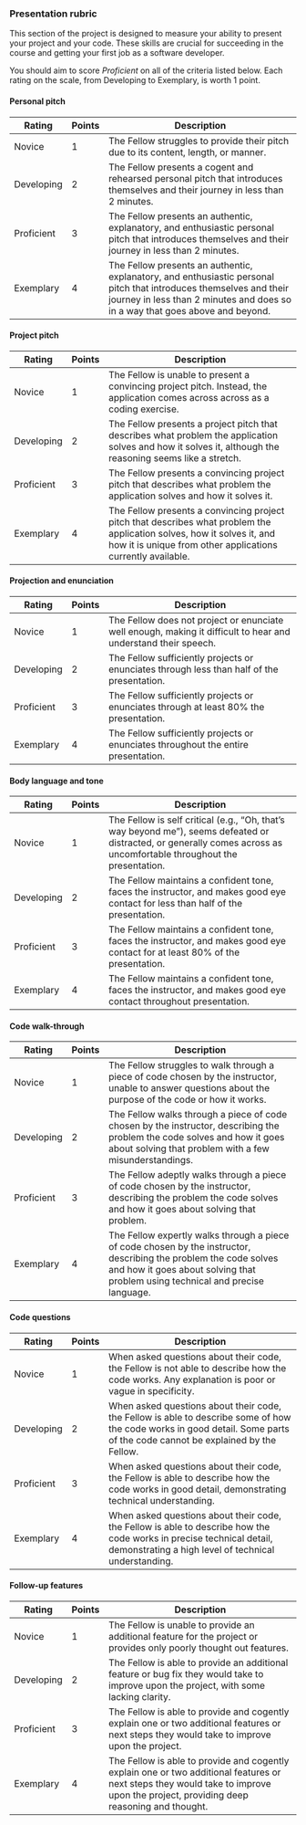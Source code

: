 ### Presentation rubric

This section of the project is designed to measure your ability to present your project and your code. These skills are crucial for succeeding in the course and getting your first job as a software developer.

You should aim to score _Proficient_ on all of the criteria listed below. Each rating on the scale, from Developing to Exemplary, is worth 1 point.

#### Personal pitch

| Rating     | Points | Description                                                                                                                                                                                         |
| ---------- | ------ | --------------------------------------------------------------------------------------------------------------------------------------------------------------------------------------------------- |
| Novice     | 1      | The Fellow struggles to provide their pitch due to its content, length, or manner.                                                                                                                  |
| Developing | 2      | The Fellow presents a cogent and rehearsed personal pitch that introduces themselves and their journey in less than 2 minutes.                                                                      |
| Proficient | 3      | The Fellow presents an authentic, explanatory, and enthusiastic personal pitch that introduces themselves and their journey in less than 2 minutes.                                                 |
| Exemplary  | 4      | The Fellow presents an authentic, explanatory, and enthusiastic personal pitch that introduces themselves and their journey in less than 2 minutes and does so in a way that goes above and beyond. |

#### Project pitch

| Rating     | Points | Description                                                                                                                                                                            |
| ---------- | ------ | -------------------------------------------------------------------------------------------------------------------------------------------------------------------------------------- |
| Novice     | 1      | The Fellow is unable to present a convincing project pitch. Instead, the application comes across across as a coding exercise.                                                         |
| Developing | 2      | The Fellow presents a project pitch that describes what problem the application solves and how it solves it, although the reasoning seems like a stretch.                              |
| Proficient | 3      | The Fellow presents a convincing project pitch that describes what problem the application solves and how it solves it.                                                                |
| Exemplary  | 4      | The Fellow presents a convincing project pitch that describes what problem the application solves, how it solves it, and how it is unique from other applications currently available. |

#### Projection and enunciation

| Rating     | Points | Description                                                                                                    |
| ---------- | ------ | -------------------------------------------------------------------------------------------------------------- |
| Novice     | 1      | The Fellow does not project or enunciate well enough, making it difficult to hear and understand their speech. |
| Developing | 2      | The Fellow sufficiently projects or enunciates through less than half of the presentation.                     |
| Proficient | 3      | The Fellow sufficiently projects or enunciates through at least 80% the presentation.                          |
| Exemplary  | 4      | The Fellow sufficiently projects or enunciates throughout the entire presentation.                             |

#### Body language and tone

| Rating     | Points | Description                                                                                                                                                           |
| ---------- | ------ | --------------------------------------------------------------------------------------------------------------------------------------------------------------------- |
| Novice     | 1      | The Fellow is self critical (e.g., “Oh, that’s way beyond me”), seems defeated or distracted, or generally comes across as uncomfortable throughout the presentation. |
| Developing | 2      | The Fellow maintains a confident tone, faces the instructor, and makes good eye contact for less than half of the presentation.                                       |
| Proficient | 3      | The Fellow maintains a confident tone, faces the instructor, and makes good eye contact for at least 80% of the presentation.                                         |
| Exemplary  | 4      | The Fellow maintains a confident tone, faces the instructor, and makes good eye contact throughout presentation.                                                      |

#### Code walk-through

| Rating     | Points | Description                                                                                                                                                                                         |
| ---------- | ------ | --------------------------------------------------------------------------------------------------------------------------------------------------------------------------------------------------- |
| Novice     | 1      | The Fellow struggles to walk through a piece of code chosen by the instructor, unable to answer questions about the purpose of the code or how it works.                                            |
| Developing | 2      | The Fellow walks through a piece of code chosen by the instructor, describing the problem the code solves and how it goes about solving that problem with a few misunderstandings.                  |
| Proficient | 3      | The Fellow adeptly walks through a piece of code chosen by the instructor, describing the problem the code solves and how it goes about solving that problem.                                       |
| Exemplary  | 4      | The Fellow expertly walks through a piece of code chosen by the instructor, describing the problem the code solves and how it goes about solving that problem using technical and precise language. |

#### Code questions

| Rating     | Points | Description                                                                                                                                                                  |
| ---------- | ------ | ---------------------------------------------------------------------------------------------------------------------------------------------------------------------------- |
| Novice     | 1      | When asked questions about their code, the Fellow is not able to describe how the code works. Any explanation is poor or vague in specificity.                               |
| Developing | 2      | When asked questions about their code, the Fellow is able to describe some of how the code works in good detail. Some parts of the code cannot be explained by the Fellow.   |
| Proficient | 3      | When asked questions about their code, the Fellow is able to describe how the code works in good detail, demonstrating technical understanding.                              |
| Exemplary  | 4      | When asked questions about their code, the Fellow is able to describe how the code works in precise technical detail, demonstrating a high level of technical understanding. |

#### Follow-up features

| Rating     | Points | Description                                                                                                                                                                        |
| ---------- | ------ | ---------------------------------------------------------------------------------------------------------------------------------------------------------------------------------- |
| Novice     | 1      | The Fellow is unable to provide an additional feature for the project or provides only poorly thought out features.                                                                |
| Developing | 2      | The Fellow is able to provide an additional feature or bug fix they would take to improve upon the project, with some lacking clarity.                                             |
| Proficient | 3      | The Fellow is able to provide and cogently explain one or two additional features or next steps they would take to improve upon the project.                                       |
| Exemplary  | 4      | The Fellow is able to provide and cogently explain one or two additional features or next steps they would take to improve upon the project, providing deep reasoning and thought. |
